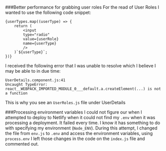 ###Better performance for grabbing user roles
For the read of User Roles I wanted to use the following code snippet:

```
{userTypes.map((userType) => {
    return (
        <input
        type="radio"
        value={userRole}
        name={userType}
        />
    )`${userType}`;
})}
```

I received the following error that I was unable to resolve 
which I believe I may be able to in due time:
```
UserDetails.component.js:41 
Uncaught TypeError: react__WEBPACK_IMPORTED_MODULE_0___default.a.createElement(...) is not a function
```

This is why you see an `UserRoles.js` file under UserDetails

###Processing environment variables
I could not figure our when I attempted to deploy to Netlify when it could not find my `.env` when it was processing
a deployment.  It failed every time.  I know it has something to do with specifying my environment (`Node_ENV`). 
During this attempt, I changed the file from `env.js` to `.env` and access the environment variables, using `process.env`
I left those changes in the code on the `index.js` file and commented out. 
